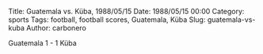 Title: Guatemala vs. Küba, 1988/05/15
Date: 1988/05/15 00:00
Category: sports
Tags: football, football scores, Guatemala, Küba
Slug: guatemala-vs-kuba
Author: carbonero


Guatemala 1 - 1 Küba
